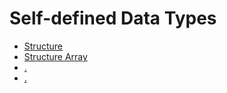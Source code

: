 # Self-defined Data Types

* [Structure](./chapter_08_01.md) 
&nbsp;
* [Structure Array](./chapter_07_02.md)
&nbsp;
* [.](./chapter_07_03.md)
&nbsp;
* [.](./chapter_07_04.md)